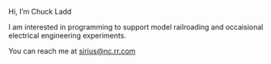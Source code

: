 Hi, I’m Chuck Ladd

I am interested in programming to support model railroading and 
occaisional electrical engineering experiments.

You can reach me at sirius@nc.rr.com
